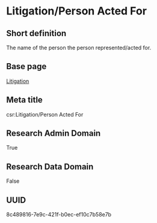 # Litigation/Person Acted For
## Short definition
The name of the person the person represented/acted for.
## Base page
[Litigation](../../Objects/Litigation.md)
## Meta title
csr:Litigation/Person Acted For
## Research Admin Domain
True
## Research Data Domain
False
## UUID
8c489816-7e9c-421f-b0ec-ef10c7b58e7b
